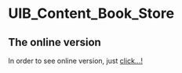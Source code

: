 # UIB_Content_Book_Store

## The online version

In order to see online version, just [click...!](https://hsnakk.github.io/Book_Store/)
